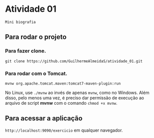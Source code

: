# Atividade 01
`Mini biografia`

## Para rodar o projeto

### Para fazer clone.

`git clone https://github.com/GuilhermeAlmeidaS/atividade_01.git`

### Para rodar com o Tomcat.

`mvnw org.apache.tomcat.maven:tomcat7-maven-plugin:run`

No Linux, use `./mvnw` ao invés de apenas `mvnw`, como no Windows. Além disso, pelo menos uma vez, é preciso dar permissão de execução ao arquivo de script **mvnw** com o comando `chmod +x mvnw`.

## Para acessar a aplicação

`http://localhost:9090/exercicio` em qualquer navegador.

